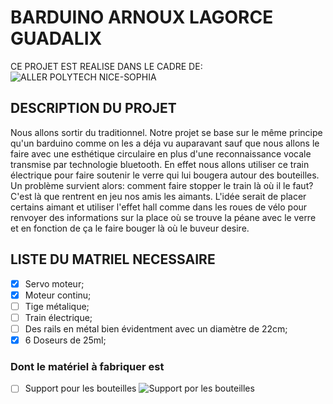 # BARDUINO ARNOUX LAGORCE GUADALIX
CE PROJET EST REALISE DANS LE CADRE DE:
![ALLER POLYTECH NICE-SOPHIA](http://unice.fr/formation/formation-initiale/epuing54/++resource++unice.gof.images/logos/epu.png)

## DESCRIPTION DU PROJET
  Nous allons sortir du traditionnel. Notre projet se base sur le même principe qu'un barduino comme on les a déja vu auparavant
sauf que nous allons le faire avec une esthétique circulaire en plus d'une reconnaissance vocale transmise par technologie
bluetooth.
  En effet nous allons utiliser ce train électrique pour faire soutenir le verre qui lui bougera autour des bouteilles. Un problème
survient alors: comment faire stopper le train là où il le faut? C'est là que rentrent en jeu nos amis les aimants. L'idée serait
de placer certains aimant et utiliser l'effet hall comme dans les roues de vélo pour renvoyer des informations sur la place où se trouve la péane avec le verre et en fonction de ça le faire bouger là où le buveur desire.

## LISTE DU MATRIEL NECESSAIRE
  - [x] Servo moteur;
  - [x] Moteur continu;
  - [ ] Tige métalique;
  - [ ] Train électrique;
  - [ ] Des rails en métal bien évidentment avec un diamètre de 22cm;
  - [x] 6 Doseurs de 25ml;
  ### Dont le matériel à fabriquer est
  - [ ] Support pour les bouteilles
  ![Support por les bouteilles](https://pmcdn.priceminister.com/photo/1138043004.jpg "Support por les bouteilles")
